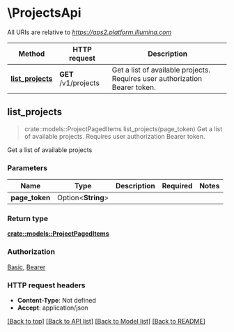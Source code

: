 # \ProjectsApi

All URIs are relative to *https://aps2.platform.illumina.com*

Method | HTTP request | Description
------------- | ------------- | -------------
[**list_projects**](ProjectsApi.md#list_projects) | **GET** /v1/projects | Get a list of available projects. Requires user authorization Bearer token.



## list_projects

> crate::models::ProjectPagedItems list_projects(page_token)
Get a list of available projects. Requires user authorization Bearer token.

Get a list of available projects

### Parameters


Name | Type | Description  | Required | Notes
------------- | ------------- | ------------- | ------------- | -------------
**page_token** | Option<**String**> |  |  |

### Return type

[**crate::models::ProjectPagedItems**](ProjectPagedItems.md)

### Authorization

[Basic](../README.md#Basic), [Bearer](../README.md#Bearer)

### HTTP request headers

- **Content-Type**: Not defined
- **Accept**: application/json

[[Back to top]](#) [[Back to API list]](../README.md#documentation-for-api-endpoints) [[Back to Model list]](../README.md#documentation-for-models) [[Back to README]](../README.md)

